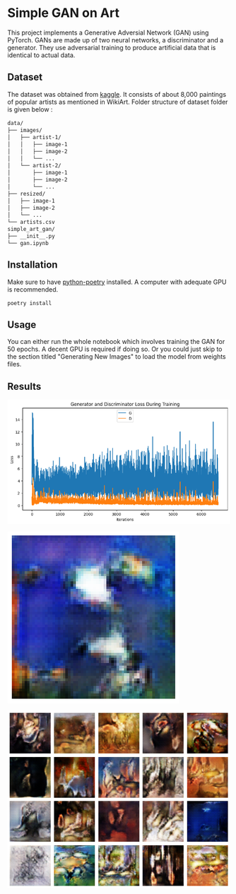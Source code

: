 # Simple GAN on Art

This project implements a Generative Adversial Network (GAN) using PyTorch. GANs are made up of two neural networks, a discriminator and a generator. They use adversarial training to produce artificial data that is identical to actual data.

## Dataset

The dataset was obtained from [kaggle](https://www.kaggle.com/code/isaklarsson/gan-art-generator/input). It consists of about 8,000 paintings of popular artists as mentioned in WikiArt. Folder structure of dataset folder is given below :

```
data/
├── images/
│   ├── artist-1/
│   │   ├── image-1
│   │   ├── image-2
│   │   └── ...
│   └── artist-2/
│       ├── image-1
│       ├── image-2
│       └── ...
├── resized/
│   ├── image-1
│   ├── image-2
│   └── ...
└── artists.csv
simple_art_gan/
├── __init__.py
└── gan.ipynb
```

## Installation

Make sure to have [python-poetry](https://python-poetry.org/) installed. A computer with adequate GPU is recommended.

```
poetry install
```

## Usage

You can either run the whole notebook which involves training the GAN for 50 epochs. A decent GPU is required if doing so. Or you could just skip to the section titled "Generating New Images" to load the model from weights files.

## Results

![Loss Graph](./assets/loss.png)

![Single Generated Image](./assets/single-output.png)

![Grid Generated Images](./assets/grid-output.png)
